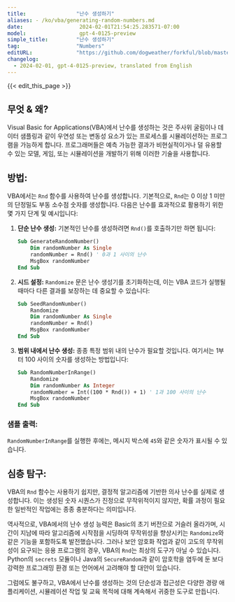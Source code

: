 ```yaml
---
title:                "난수 생성하기"
aliases: - /ko/vba/generating-random-numbers.md
date:                  2024-02-01T21:54:25.283571-07:00
model:                 gpt-4-0125-preview
simple_title:         "난수 생성하기"
tag:                  "Numbers"
editURL:              "https://github.com/dogweather/forkful/blob/master/content/ko/vba/generating-random-numbers.md"
changelog:
  - 2024-02-01, gpt-4-0125-preview, translated from English
---
```


{{< edit_this_page >}}

## 무엇 & 왜?

Visual Basic for Applications(VBA)에서 난수를 생성하는 것은 주사위 굴림이나 데이터 샘플링과 같이 우연성 또는 변동성 요소가 있는 프로세스를 시뮬레이션하는 프로그램을 가능하게 합니다. 프로그래머들은 예측 가능한 결과가 비현실적이거나 덜 유용할 수 있는 모델, 게임, 또는 시뮬레이션을 개발하기 위해 이러한 기술을 사용합니다.

## 방법:

VBA에서는 `Rnd` 함수를 사용하여 난수를 생성합니다. 기본적으로, `Rnd`는 0 이상 1 미만의 단정밀도 부동 소수점 숫자를 생성합니다. 다음은 난수를 효과적으로 활용하기 위한 몇 가지 단계 및 예시입니다:

1. **단순 난수 생성:**
   기본적인 난수를 생성하려면 `Rnd()`를 호출하기만 하면 됩니다:

   ```vb
   Sub GenerateRandomNumber()
       Dim randomNumber As Single
       randomNumber = Rnd() ' 0과 1 사이의 난수
       MsgBox randomNumber
   End Sub
   ```

2. **시드 설정:**
   `Randomize` 문은 난수 생성기를 초기화하는데, 이는 VBA 코드가 실행될 때마다 다른 결과를 보장하는 데 중요할 수 있습니다:

   ```vb
   Sub SeedRandomNumber()
       Randomize
       Dim randomNumber As Single
       randomNumber = Rnd()
       MsgBox randomNumber
   End Sub
   ```

3. **범위 내에서 난수 생성:**
   종종 특정 범위 내의 난수가 필요할 것입니다. 여기서는 1부터 100 사이의 숫자를 생성하는 방법입니다:

   ```vb
   Sub RandomNumberInRange()
       Randomize
       Dim randomNumber As Integer
       randomNumber = Int((100 * Rnd()) + 1) ' 1과 100 사이의 난수
       MsgBox randomNumber
   End Sub
   ```

### 샘플 출력:
`RandomNumberInRange`를 실행한 후에는, 메시지 박스에 `45`와 같은 숫자가 표시될 수 있습니다.

## 심층 탐구:

VBA의 `Rnd` 함수는 사용하기 쉽지만, 결정적 알고리즘에 기반한 의사 난수를 실제로 생성합니다. 이는 생성된 숫자 시퀀스가 진정으로 무작위적이지 않지만, 확률 과정이 필요한 일반적인 작업에는 종종 충분하다는 의미입니다.

역사적으로, VBA에서의 난수 생성 능력은 Basic의 초기 버전으로 거슬러 올라가며, 시간이 지남에 따라 알고리즘에 시작점을 시딩하여 무작위성을 향상시키는 `Randomize`와 같은 기능을 포함하도록 발전했습니다. 그러나 보안 암호화 작업과 같이 고도의 무작위성이 요구되는 응용 프로그램의 경우, VBA의 `Rnd`는 최상의 도구가 아닐 수 있습니다. Python의 `secrets` 모듈이나 Java의 `SecureRandom`과 같이 암호학을 염두에 둔 보다 강력한 프로그래밍 환경 또는 언어에서 고려해야 할 대안이 있습니다.

그럼에도 불구하고, VBA에서 난수를 생성하는 것의 단순성과 접근성은 다양한 경량 애플리케이션, 시뮬레이션 작업 및 교육 목적에 대해 계속해서 귀중한 도구로 만듭니다.

